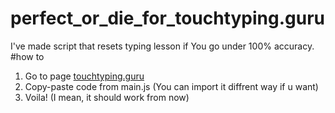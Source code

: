 # perfect_or_die_for_touchtyping.guru
I've made script that resets typing lesson if You go under 100% accuracy.
#how to
1. Go to page [touchtyping.guru](http://touchtyping.guru/learn-touch-typing)
2. Copy-paste code from main.js (You can import it diffrent way if u want)
3. Voila! (I mean, it should work from now)
